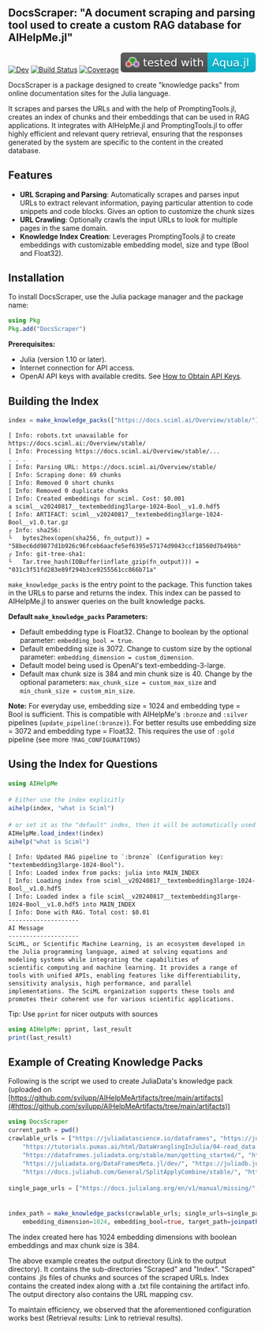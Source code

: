 
## DocsScraper: "A document scraping and parsing tool used to create a custom RAG database for AIHelpMe.jl"
[![Dev](https://img.shields.io/badge/docs-dev-blue.svg)](https://juliagenai.github.io/DocsScraper.jl/dev/) [![Build Status](https://github.com/JuliaGenAI/DocsScraper.jl/actions/workflows/CI.yml/badge.svg?branch=main)](https://github.com/JuliaGenAI/DocsScraper.jl/actions/workflows/CI.yml?query=branch%3Amain) [![Coverage](https://codecov.io/gh/JuliaGenAI/DocsScraper.jl/branch/main/graph/badge.svg)](https://codecov.io/gh/JuliaGenAI/DocsScraper.jl) [![Aqua](https://raw.githubusercontent.com/JuliaTesting/Aqua.jl/master/badge.svg)](https://github.com/JuliaTesting/Aqua.jl)


DocsScraper is a package designed to create "knowledge packs" from online documentation sites for the Julia language.

It scrapes and parses the URLs and with the help of PromptingTools.jl, creates an index of chunks and their embeddings that can be used in RAG applications. It integrates with AIHelpMe.jl and PromptingTools.jl to offer highly efficient and relevant query retrieval, ensuring that the responses generated by the system are specific to the content in the created database.

## Features

- **URL Scraping and Parsing**: Automatically scrapes and parses input URLs to extract relevant information, paying particular attention to code snippets and code blocks. Gives an option to customize the chunk sizes
- **URL Crawling**: Optionally crawls the input URLs to look for multiple pages in the same domain.
- **Knowledge Index Creation**: Leverages PromptingTools.jl to create embeddings with customizable embedding model, size and type (Bool and Float32). 

## Installation

To install DocsScraper, use the Julia package manager and the package name:

```julia
using Pkg
Pkg.add("DocsScraper")
```


**Prerequisites:**

- Julia (version 1.10 or later).
- Internet connection for API access.
- OpenAI API keys with available credits. See [How to Obtain API Keys](#how-to-obtain-api-keys).


## Building the Index
```julia
index = make_knowledge_packs(["https://docs.sciml.ai/Overview/stable/"]; index_name="sciml", embedding_dimension=1024, embedding_bool=true)
```
```
[ Info: robots.txt unavailable for https://docs.sciml.ai:/Overview/stable/
[ Info: Processing https://docs.sciml.ai/Overview/stable/...
. . .
[ Info: Parsing URL: https://docs.sciml.ai/Overview/stable/
[ Info: Scraping done: 69 chunks
[ Info: Removed 0 short chunks
[ Info: Removed 0 duplicate chunks
[ Info: Created embeddings for sciml. Cost: $0.001
a sciml__v20240817__textembedding3large-1024-Bool__v1.0.hdf5
[ Info: ARTIFACT: sciml__v20240817__textembedding3large-1024-Bool__v1.0.tar.gz
┌ Info: sha256: 
└   bytes2hex(open(sha256, fn_output)) = "58bec6dd9877d1b926c96fceb6aacfe5ef6395e57174d9043ccf18560d7b49bb"
┌ Info: git-tree-sha1: 
└   Tar.tree_hash(IOBuffer(inflate_gzip(fn_output))) = "031c3f51fd283e89f294b3ce9255561cc866b71a"
```
`make_knowledge_packs` is the entry point to the package. This function takes in the URLs to parse and returns the index. This index can be passed to AIHelpMe.jl to answer queries on the built knowledge packs.

**Default `make_knowledge_packs` Parameters:** 
- Default embedding type is Float32. Change to boolean by the optional parameter: `embedding_bool = true`.
- Default embedding size is 3072. Change to custom size by the optional parameter: `embedding_dimension = custom_dimension`.
- Default model being used is OpenAI's text-embedding-3-large.
- Default max chunk size is 384 and min chunk size is 40. Change by the optional parameters: `max_chunk_size = custom_max_size` and `min_chunk_size = custom_min_size`.

**Note:** For everyday use, embedding size = 1024 and embedding type = Bool is sufficient. This is compatible with AIHelpMe's `:bronze` and `:silver` pipelines (`update_pipeline(:bronze)`). For better results use embedding size = 3072 and embedding type = Float32. This requires the use of `:gold` pipeline (see more `?RAG_CONFIGURATIONS`)

  
## Using the Index for Questions

```julia
using AIHelpMe

# Either use the index explicitly
aihelp(index, "what is Sciml")

# or set it as the "default" index, then it will be automatically used for every question
AIHelpMe.load_index!(index)
aihelp("what is Sciml")
```
```
[ Info: Updated RAG pipeline to `:bronze` (Configuration key: "textembedding3large-1024-Bool").
[ Info: Loaded index from packs: julia into MAIN_INDEX
[ Info: Loading index from sciml__v20240817__textembedding3large-1024-Bool__v1.0.hdf5
[ Info: Loaded index a file sciml__v20240817__textembedding3large-1024-Bool__v1.0.hdf5 into MAIN_INDEX
[ Info: Done with RAG. Total cost: $0.01
--------------------
AI Message
--------------------
SciML, or Scientific Machine Learning, is an ecosystem developed in the Julia programming language, aimed at solving equations and modeling systems while integrating the capabilities of      
scientific computing and machine learning. It provides a range of tools with unified APIs, enabling features like differentiability, sensitivity analysis, high performance, and parallel      
implementations. The SciML organization supports these tools and promotes their coherent use for various scientific applications.
```

Tip: Use `pprint` for nicer outputs with sources
```julia
using AIHelpMe: pprint, last_result
print(last_result)
```

## Example of Creating Knowledge Packs

Following is the script we used to create JuliaData's knowledge pack (uploaded on [https://github.com/svilupp/AIHelpMeArtifacts/tree/main/artifacts](#https://github.com/svilupp/AIHelpMeArtifacts/tree/main/artifacts))

```julia 	
using DocsScraper
current_path = pwd()
crawlable_urls = ["https://juliadatascience.io/dataframes", "https://juliadatascience.io/dataframesmeta", "https://csv.juliadata.org/stable/",
    "https://tutorials.pumas.ai/html/DataWranglingInJulia/04-read_data.html#csv-files-with-csv.jl",
    "https://dataframes.juliadata.org/stable/man/getting_started/", "https://dataframes.juliadata.org/stable/", "https://juliadata.org/DataFramesMeta.jl/stable/",
    "https://juliadata.org/DataFramesMeta.jl/dev/", "https://juliadb.juliadata.org/latest/", "https://tables.juliadata.org/dev/", "https://typedtables.juliadata.org/stable/",
    "https://docs.juliahub.com/General/SplitApplyCombine/stable/", "https://categoricalarrays.juliadata.org/dev/", "https://docs.juliahub.com/General/IndexedTables/stable/", "https://felipenoris.github.io/XLSX.jl/dev/"]

single_page_urls = ["https://docs.julialang.org/en/v1/manual/missing/", "https://arrow.apache.org/julia/stable/", "https://arrow.apache.org/julia/stable/manual/", "https://arrow.apache.org/julia/stable/reference/"]


index_path = make_knowledge_packs(crawlable_urls; single_urls=single_page_urls,
    embedding_dimension=1024, embedding_bool=true, target_path=joinpath(pwd(), "knowledge_packs"), index_name="juliadata", custom_metadata="JuliaData ecosystem")
```
The index created here has 1024 embedding dimensions with boolean embeddings and max chunk size is 384. 

The above example creates the output directory (Link to the output directory). It contains the sub-directories "Scraped" and "Index". "Scraped" contains .jls files of chunks and sources of the scraped URLs. Index contains the created index along with a .txt file containing the artifact info. The output directory also contains the URL mapping csv.

To maintain efficiency, we observed that the aforementioned configuration works best (Retrieval results: Link to retrieval results).
